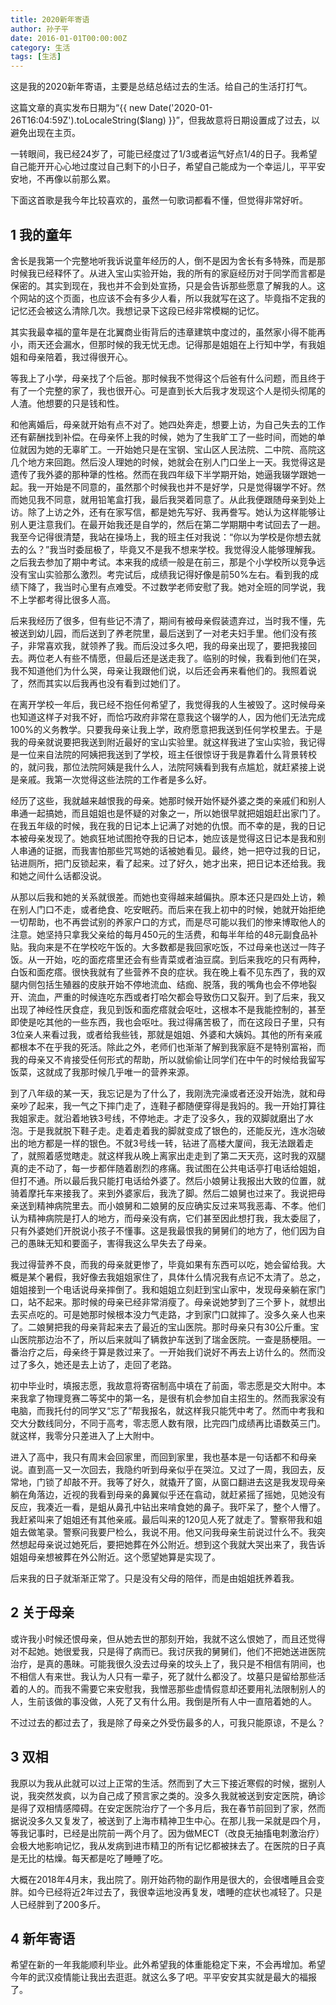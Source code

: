 ```yaml
---
title: 2020新年寄语
author: 孙子平
date: 2016-01-01T00:00:00Z
category: 生活
tags: [生活]
---
```


这是我的2020新年寄语，主要是总结总结过去的生活。给自己的生活打打气。

<!-- more -->

这篇文章的真实发布日期为“{{ new Date('2020-01-26T16:04:59Z').toLocaleString($lang) }}”，但我故意将日期设置成了过去，以避免出现在主页。

一转眼间，我已经24岁了，可能已经度过了1/3或者运气好点1/4的日子。我希望自己能开开心心地过度过自己剩下的小日子，希望自己能成为一个幸运儿，平平安安地，不再像以前那么累。

下面这首歌是我今年比较喜欢的，虽然一句歌词都看不懂，但觉得非常好听。

<NetEaseCloudMusic id="33911781" class="mx-auto d-block" />

## 1 我的童年

舍长是我第一个完整地听我诉说童年经历的人，倒不是因为舍长有多特殊，而是那时候我已经释怀了。从进入宝山实验开始，我的所有的家庭经历对于同学而言都是保密的。其实到现在，我也并不会到处宣扬，只是会告诉那些愿意了解我的人。这个网站的这个页面，也应该不会有多少人看，所以我就写在这了。毕竟指不定我的记忆还会被这么清除几次。我想记录下这段已经非常模糊的记忆。

其实我最幸福的童年是在北翼商业街背后的违章建筑中度过的，虽然家小得不能再小，雨天还会漏水，但那时候的我无忧无虑。记得那是姐姐在上行知中学，有我姐姐和母亲陪着，我过得很开心。

等我上了小学，母亲找了个后爸。那时候我不觉得这个后爸有什么问题，而且终于有了一个完整的家了，我也很开心。可是直到长大后我才发现这个人是彻头彻尾的人渣。他想要的只是钱和性。

和他离婚后，母亲就开始有点不对了。她四处奔走，想要上访，为自己失去的工作还有薪酬找到补偿。在母亲怀上我的时候，她为了生我旷工了一些时间，而她的单位就因为她的无辜旷工。一开始她只是在宝钢、宝山区人民法院、二中院、高院这几个地方来回跑。然后没人理她的时候，她就会在别人门口坐上一天。我觉得这是遗传了我外婆的那种犟的性格。然而在我四年级下半学期开始，她逼我辍学跟她一起。我一开始是不同意的，虽然那个时候我也并不是好学，只是觉得辍学不好。然而她见我不同意，就用铅笔盒打我，最后我哭着同意了。从此我便跟随母亲到处上访。除了上访之外，还有在家写信，都是她先写好、我再誊写。她认为这样能够让别人更注意我们。在最开始我还是自学的，然后在第二学期期中考试回去了一趟。我至今记得很清楚，我站在操场上，我的班主任对我说：“你以为学校是你想去就去的么？”我当时委屈极了，毕竟又不是我不想来学校。我觉得没人能够理解我。之后我去参加了期中考试。本来我的成绩一般是在前三，那是个小学校所以竞争远没有宝山实验那么激烈。考完试后，成绩我记得好像是前50%左右。看到我的成绩下降了，我当时心里有点难受。不过数学老师安慰了我。她对全班的同学说，我不上学都考得比很多人高。

后来我经历了很多，但有些记不清了，期间有被母亲假装遗弃过，当时我不懂，先被送到幼儿园，而后送到了养老院里，最后送到了一对老夫妇手里。他们没有孩子，非常喜欢我，就领养了我。而后没过多久吧，我的母亲出现了，要把我接回去。两位老人有些不情愿，但最后还是送走我了。临别的时候，我看到他们在哭，我不知道他们为什么哭，母亲让我跟他们说，以后还会再来看他们的。我照着说了，然而其实以后我再也没有看到过她们了。

在离开学校一年后，我已经不抱任何希望了，我觉得我的人生被毁了。这时候母亲也知道这样子对我不好，而恰巧政府非常在意我这个辍学的人，因为他们无法完成100%的义务教学。只要我母亲让我上学，政府愿意把我送到任何学校里去。于是我的母亲就说要把我送到附近最好的宝山实验里。就这样我进了宝山实验，我记得是一位来自法院的阿姨把我送到了学校，班主任很惊讶于我是靠着什么背景转校的，就问我，那位法院阿姨是我什么人，法院阿姨看到我有点尴尬，就赶紧接上说是亲戚。我第一次觉得这些法院的工作者是多么好。

经历了这些，我就越来越恨我的母亲。她那时候开始怀疑外婆之类的亲戚们和别人串通一起搞她，而且姐姐也是怀疑的对象之一，所以她很早就把姐姐赶出家门了。在我五年级的时候，我在我的日记本上记满了对她的仇恨。而不幸的是，我的日记本被母亲发现了。她疯狂地试图抢夺我的日记本，她应该是觉得这日记本是我和别人串通的证据，而我害怕那些咒骂她的话被她看见。最终，她一把夺过我的日记，钻进厕所，把门反锁起来，看了起来。过了好久，她才出来，把日记本还给我。我和她之间什么话都没说。

从那以后我和她的关系就很差。而她也变得越来越偏执。原本还只是四处上访，赖在别人门口不走，或者绝食、吃安眠药。而后来在我上初中的时候，她就开始拒绝一切帮助，也不再尝试别的养家户口的方式，而是尽可能以我们的惨来博取他人的注意。她坚持只拿我父亲给的每月450元的生活费，和每半年给的48元副食品补贴。我向来是不在学校吃午饭的。大多数都是我回家吃饭，不过母亲也送过一阵子饭。从一开始，吃的面疙瘩里还会有些青菜或者油豆腐。到后来我吃的只有两种，白饭和面疙瘩。很快我就有了些营养不良的症状。我在晚上看不见东西了，我的双腿内侧包括生殖器的皮肤开始不停地流血、结痂、脱落，我的嘴角也会不停地裂开、流血，严重的时候连吃东西或者打哈欠都会导致伤口又裂开。到了后来，我又出现了神经性厌食症，我见到饭和面疙瘩就会呕吐，这根本不是我能控制的，甚至即使是吃其他的一些东西，我也会呕吐。我过得痛苦极了，而在这段日子里，只有3位亲人来看过我，或者给我些钱，那就是姐姐、外婆和大姨妈。其他的所有亲戚都根本不在乎我的死活。除此之外，老师们也渐渐了解到我家庭不是特别富裕，而我的母亲又不肯接受任何形式的帮助，所以就偷偷让同学们在中午的时候给我留写饭菜，这就成了我那时候几乎唯一的营养来源。

到了八年级的某一天，我忘记是为了什么了，我刚洗完澡或者还没开始洗，就和母亲吵了起来，我一气之下摔门走了，连鞋子都随便穿得是我妈的。我一开始打算往我姐家走。就沿着地铁3号线，不停地走。才走了没多久，我的双脚就磨出了水泡。于是我就脱下鞋子走。走着走着我的脚就变成了银色的，还能反光，连水泡破出的地方都是一样的银色。不就3号线一转，钻进了高楼大厦间，我无法跟着走了，就照着感觉瞎走。就这样我从晚上离家出走走到了第二天天亮，这时我的双腿真的走不动了，每一步都伴随着剧烈的疼痛。我试图在公共电话亭打电话给姐姐，但打不通。所以最后我只能打电话给外婆了。然后小娘舅让我报出大致的位置，就骑着摩托车来接我了。来到外婆家后，我洗了脚。然后二娘舅也过来了。我说把母亲送到精神病院里去。而小娘舅和二娘舅的反应确实反过来骂我恶毒、不孝。他们认为精神病院是打人的地方，而母亲没有病，它们甚至因此想打我，我太委屈了，只有外婆她们开脱说小孩子不懂事。这是我最恨我的舅舅们的地方了，他们因为自己的愚昧无知和要面子，害得我这么早失去了母亲。

我过得营养不良，而我的母亲就更惨了，毕竟如果有东西可以吃，她会留给我。大概是某个暑假，我好像去我姐姐家住了，具体什么情况我有点记不太清了。总之，姐姐接到一个电话说母亲摔倒了。我和姐姐立刻赶到宝山家中，发现母亲躺在家门口，站不起来。那时候的母亲已经非常消瘦了。母亲说她梦到了三个萝卜，就想出去买点吃的。可是她那时候根本没力气走路，才到家门口就摔了。没多久亲人也来了。二娘舅把我的母亲背起来去了最近的宝山医院。那时母亲只有30公斤重。宝山医院那边治不了，所以后来就叫了辆救护车送到了瑞金医院。一查是肠梗阻。一番治疗之后，母亲终于算是救过来了。一开始我们说好不再去上访什么的。然而没过了多久，她还是去上访了，走回了老路。

初中毕业时，填报志愿，我故意将寄宿制高中填在了前面，零志愿是交大附中。本来我拿了物理竞赛二等奖中的第一名，是很有机会参加自主招生的。然而我家没有电脑，而我托付的同学又“忘了”帮我报名，就这样我只能凭中考了。然而中考我和交大分数线同分，不同于高考，零志愿人数有限，比完四门成绩再比语数英三门。就这样，我零分只差进入了上大附中。

进入了高中，我只有周末会回家里，而回到家里，我也基本是一句话都不和母亲说。直到高一又一次回去，我隐约听到母亲似乎在哭泣。又过了一周，我回去，反常地，门锁了却敲不开。我等了好久，就撬开了窗，从窗口翻进去这是我发现母亲躺在角落边，近视的我看到母亲的鼻翼似乎还在翕动，就赶紧摇了摇她，见她没有反应，我凑近一看，是蛆从鼻孔中钻出来啃食她的鼻子。我吓呆了，整个人懵了。我赶紧叫来了姐姐还有其他亲戚。最后叫来的120见人死了就走了。警察带我和姐姐去做笔录。警察问我要尸检么，我说不用。他又问我母亲生前说过什么不。我突然想起母亲说过她死后，要把她葬在外公附近。想到这个我就大哭出来了，我告诉姐姐母亲想被葬在外公附近。这个愿望她算是实现了。

后来我的日子就渐渐正常了。只是没有父母的陪伴，而是由姐姐抚养着我。

## 2 关于母亲

或许我小时候还恨母亲，但从她去世的那刻开始，我就不这么恨她了，而且还觉得对不起她。她很爱我，只是得了病而已。我讨厌我的舅舅们，他们不把她送进医院治疗，是真的愚昧。可能我很久没去过母亲的坟头上了，我只是不相信有阴间，也不相信人有来世。我认为人只有一辈子，死了就什么都没了。坟墓只是留给那些活着的人的。而我不需要它来安慰我，我憎恶那些虚情假意却还要用礼法限制别人的人，生前该做的事没做，人死了又有什么用。我倒是所有人中一直陪着她的人。

不过过去的都过去了，我是除了母亲之外受伤最多的人，可我只能原谅，不是么？

## 3 双相

我原以为我从此就可以过上正常的生活。然而到了大三下接近寒假的时候，据别人说，我突然发疯，以为自己成了预言家之类的。没多久我就被送到安定医院，确诊是得了双相情感障碍。在安定医院治疗了一个多月后，我在春节前回到了家，然而据说没多久又复发了，被送到了上海市精神卫生中心。在那儿我一呆就是四个月，等我记事时，已经是出院前一两个月了。因为做MECT（改良无抽搐电刺激治疗）会极大地影响记忆，我从发病到进市精卫的所有记忆都被抹去了。在医院的日子真是无比的枯燥。每天都是吃了睡睡了吃。

大概在2018年4月末，我出院了。刚开始药物的副作用是很大的，会很嗜睡且会变胖。如今已经将近2年过去了，我很幸运地没再复发，嗜睡的症状也减轻了。只是人已经胖到了200多斤。

## 4 新年寄语

希望在新的一年我能顺利毕业。此外希望我的体重能稳定下来，不会再增加。希望今年的武汉疫情能让我出去逛逛。就这么多了吧。平平安安其实就是最大的福报了。
